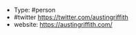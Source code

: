 - Type: #person
- #twitter https://twitter.com/austingriffith
- website: https://austingriffith.com/

